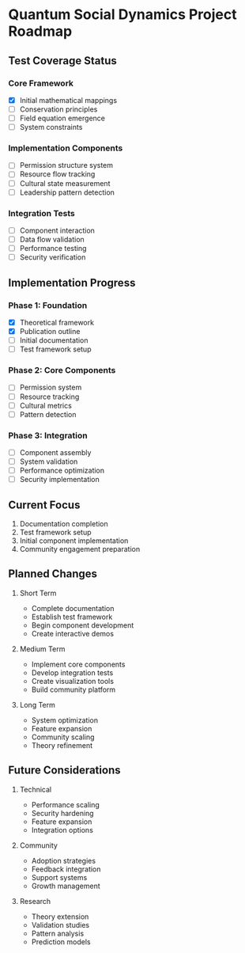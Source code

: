 # Quantum Social Dynamics Project Roadmap

## Test Coverage Status

### Core Framework
- [x] Initial mathematical mappings
- [ ] Conservation principles
- [ ] Field equation emergence
- [ ] System constraints

### Implementation Components
- [ ] Permission structure system
- [ ] Resource flow tracking
- [ ] Cultural state measurement
- [ ] Leadership pattern detection

### Integration Tests
- [ ] Component interaction
- [ ] Data flow validation
- [ ] Performance testing
- [ ] Security verification

## Implementation Progress

### Phase 1: Foundation
- [x] Theoretical framework
- [x] Publication outline
- [ ] Initial documentation
- [ ] Test framework setup

### Phase 2: Core Components
- [ ] Permission system
- [ ] Resource tracking
- [ ] Cultural metrics
- [ ] Pattern detection

### Phase 3: Integration
- [ ] Component assembly
- [ ] System validation
- [ ] Performance optimization
- [ ] Security implementation

## Current Focus
1. Documentation completion
2. Test framework setup
3. Initial component implementation
4. Community engagement preparation

## Planned Changes
1. Short Term
   - Complete documentation
   - Establish test framework
   - Begin component development
   - Create interactive demos

2. Medium Term
   - Implement core components
   - Develop integration tests
   - Create visualization tools
   - Build community platform

3. Long Term
   - System optimization
   - Feature expansion
   - Community scaling
   - Theory refinement

## Future Considerations
1. Technical
   - Performance scaling
   - Security hardening
   - Feature expansion
   - Integration options

2. Community
   - Adoption strategies
   - Feedback integration
   - Support systems
   - Growth management

3. Research
   - Theory extension
   - Validation studies
   - Pattern analysis
   - Prediction models